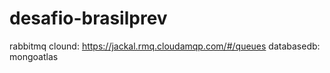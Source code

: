 # desafio-brasilprev

rabbitmq clound: https://jackal.rmq.cloudamqp.com/#/queues
databasedb: mongoatlas
